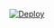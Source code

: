 

[![Deploy](https://www.herokucdn.com/deploy/button.svg)](https://heroku.com/deploy?template=https://github.com/Achu2234/Heroku-Manga-DL-Bot)
